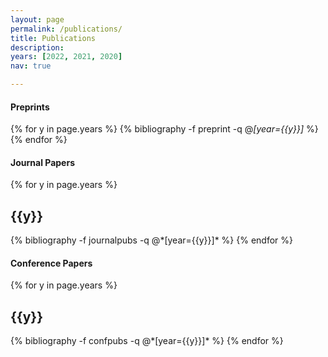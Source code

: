 ```yaml
---
layout: page
permalink: /publications/
title: Publications
description: 
years: [2022, 2021, 2020]
nav: true

---
```


#### Preprints

<div class="publications">

{% for y in page.years %}
  {% bibliography -f preprint -q @*[year={{y}}]* %}
{% endfor %}

</div>


#### Journal Papers

<div class="publications">

{% for y in page.years %}
  <h2 class="year">{{y}}</h2>
  {% bibliography -f journalpubs -q @*[year={{y}}]* %}
{% endfor %}

</div>

#### Conference Papers

<div class="publications">

{% for y in page.years %}
  <h2 class="year">{{y}}</h2>
  {% bibliography -f confpubs -q @*[year={{y}}]* %}
{% endfor %}

</div>


